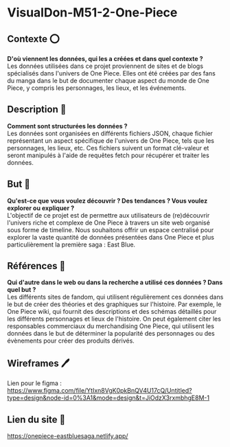 # VisualDon-M51-2-One-Piece 

## Contexte ⭕️

**D'où viennent les données, qui les a créées et dans quel contexte ?**\
Les données utilisées dans ce projet proviennent de sites et de blogs spécialisés dans l'univers de One Piece. Elles ont été créées par des fans du manga dans le but de documenter chaque aspect du monde de One Piece, y compris les personnages, les lieux, et les événements.

## Description 📃

**Comment sont structurées les données ?**\
Les données sont organisées en différents fichiers JSON, chaque fichier représentant un aspect spécifique de l'univers de One Piece, tels que les personnages, les lieux, etc. Ces fichiers suivent un format clé-valeur et seront manipulés à l'aide de requêtes fetch pour récupérer et traiter les données.

## But 🎯

**Qu'est-ce que vous voulez découvrir ? Des tendances ? Vous voulez explorer ou expliquer ?**\
L'objectif de ce projet est de permettre aux utilisateurs de (re)découvrir l'univers riche et complexe de One Piece à travers un site web organisé sous forme de timeline. Nous souhaitons offrir un espace centralisé pour explorer la vaste quantité de données présentées dans One Piece et plus particulièrement la première saga : East Blue.

## Références 🔗

**Qui d'autre dans le web ou dans la recherche a utilisé ces données ? Dans quel but ?**\
Les différents sites de fandom, qui utilisent régulièrement ces données dans le but de créer des théories et des graphiques sur l'histoire. Par exemple, le One Piece wiki, qui fournit des descriptions et des schémas détaillés pour les différents personnages et lieux de l'histoire. On peut également citer les responsables commerciaux du merchandising One Piece, qui utilisent les données dans le but de déterminer la popularité des personnages ou des évènements pour créer des produits dérivés.

## Wireframes 🖊️

Lien pour le figma : https://www.figma.com/file/YtIxn8VgK0pkBnQV4U17cQ/Untitled?type=design&node-id=0%3A1&mode=design&t=JiOdzX3rxmbhgE8M-1

## Lien du site 🔗

https://onepiece-eastbluesaga.netlify.app/
